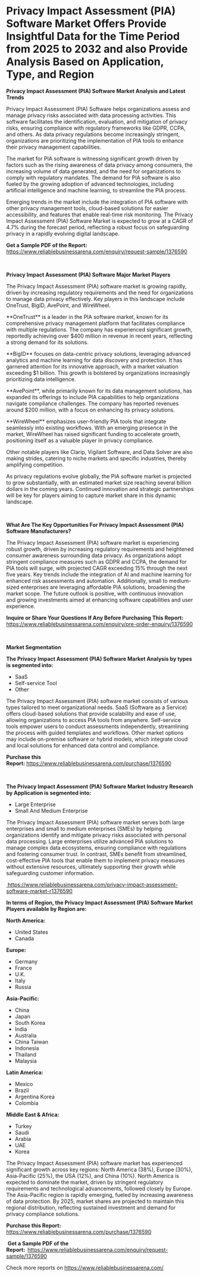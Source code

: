 <p><h1>Privacy Impact Assessment (PIA) Software Market Offers Provide Insightful Data for the Time Period from 2025 to 2032 and also Provide Analysis Based on Application, Type, and Region</h1></p><p><strong>Privacy Impact Assessment (PIA) Software Market Analysis and Latest Trends</strong></p>
<p><p>Privacy Impact Assessment (PIA) Software helps organizations assess and manage privacy risks associated with data processing activities. This software facilitates the identification, evaluation, and mitigation of privacy risks, ensuring compliance with regulatory frameworks like GDPR, CCPA, and others. As data privacy regulations become increasingly stringent, organizations are prioritizing the implementation of PIA tools to enhance their privacy management capabilities.</p><p>The market for PIA software is witnessing significant growth driven by factors such as the rising awareness of data privacy among consumers, the increasing volume of data generated, and the need for organizations to comply with regulatory mandates. The demand for PIA software is also fueled by the growing adoption of advanced technologies, including artificial intelligence and machine learning, to streamline the PIA process.</p><p>Emerging trends in the market include the integration of PIA software with other privacy management tools, cloud-based solutions for easier accessibility, and features that enable real-time risk monitoring. The Privacy Impact Assessment (PIA) Software Market is expected to grow at a CAGR of 4.7% during the forecast period, reflecting a robust focus on safeguarding privacy in a rapidly evolving digital landscape.</p></p>
<p><strong>Get a Sample PDF of the Report:&nbsp;</strong> <a href="https://www.reliablebusinessarena.com/enquiry/request-sample/1376590?utm_campaign=1948&utm_medium=2&utm_source=Github&utm_content=ia&utm_term=13012025&utm_id=privacy-impact-assessment-pia-software">https://www.reliablebusinessarena.com/enquiry/request-sample/1376590</a></p>
<p>&nbsp;</p>
<p><strong>Privacy Impact Assessment (PIA) Software Major Market Players</strong></p>
<p><p>The Privacy Impact Assessment (PIA) software market is growing rapidly, driven by increasing regulatory requirements and the need for organizations to manage data privacy effectively. Key players in this landscape include OneTrust, BigID, AvePoint, and WireWheel.</p><p>**OneTrust** is a leader in the PIA software market, known for its comprehensive privacy management platform that facilitates compliance with multiple regulations. The company has experienced significant growth, reportedly achieving over $400 million in revenue in recent years, reflecting a strong demand for its solutions.</p><p>**BigID** focuses on data-centric privacy solutions, leveraging advanced analytics and machine learning for data discovery and protection. It has garnered attention for its innovative approach, with a market valuation exceeding $1 billion. This growth is bolstered by organizations increasingly prioritizing data intelligence.</p><p>**AvePoint**, while primarily known for its data management solutions, has expanded its offerings to include PIA capabilities to help organizations navigate compliance challenges. The company has reported revenues around $200 million, with a focus on enhancing its privacy solutions.</p><p>**WireWheel** emphasizes user-friendly PIA tools that integrate seamlessly into existing workflows. With an emerging presence in the market, WireWheel has raised significant funding to accelerate growth, positioning itself as a valuable player in privacy compliance.</p><p>Other notable players like Clarip, Vigilant Software, and Data Solver are also making strides, catering to niche markets and specific industries, thereby amplifying competition.</p><p>As privacy regulations evolve globally, the PIA software market is projected to grow substantially, with an estimated market size reaching several billion dollars in the coming years. Continued innovation and strategic partnerships will be key for players aiming to capture market share in this dynamic landscape.</p></p>
<p>&nbsp;</p>
<p><strong>What Are The Key Opportunities For Privacy Impact Assessment (PIA) Software Manufacturers?</strong></p>
<p><p>The Privacy Impact Assessment (PIA) software market is experiencing robust growth, driven by increasing regulatory requirements and heightened consumer awareness surrounding data privacy. As organizations adopt stringent compliance measures such as GDPR and CCPA, the demand for PIA tools will surge, with projected CAGR exceeding 15% through the next five years. Key trends include the integration of AI and machine learning for enhanced risk assessments and automation. Additionally, small to medium-sized enterprises are leveraging affordable PIA solutions, broadening the market scope. The future outlook is positive, with continuous innovation and growing investments aimed at enhancing software capabilities and user experience.</p></p>
<p><strong>Inquire or Share Your Questions If Any Before Purchasing This Report:</strong> <a href="https://www.reliablebusinessarena.com/enquiry/pre-order-enquiry/1376590?utm_campaign=1948&utm_medium=2&utm_source=Github&utm_content=ia&utm_term=13012025&utm_id=privacy-impact-assessment-pia-software">https://www.reliablebusinessarena.com/enquiry/pre-order-enquiry/1376590</a></p>
<p>&nbsp;</p>
<p><strong>Market Segmentation</strong></p>
<p><strong>The Privacy Impact Assessment (PIA) Software Market Analysis by types is segmented into:</strong></p>
<p><ul><li>SaaS</li><li>Self-service Tool</li><li>Other</li></ul></p>
<p><p>The Privacy Impact Assessment (PIA) software market consists of various types tailored to meet organizational needs. SaaS (Software as a Service) offers cloud-based solutions that provide scalability and ease of use, allowing organizations to access PIA tools from anywhere. Self-service tools empower users to conduct assessments independently, streamlining the process with guided templates and workflows. Other market options may include on-premise software or hybrid models, which integrate cloud and local solutions for enhanced data control and compliance.</p></p>
<p><strong>Purchase this Report:&nbsp;</strong><a href="https://www.reliablebusinessarena.com/purchase/1376590?utm_campaign=1948&utm_medium=2&utm_source=Github&utm_content=ia&utm_term=13012025&utm_id=privacy-impact-assessment-pia-software">https://www.reliablebusinessarena.com/purchase/1376590</a></p>
<p>&nbsp;</p>
<p><strong>The Privacy Impact Assessment (PIA) Software Market Industry Research by Application is segmented into:</strong></p>
<p><ul><li>Large Enterprise</li><li>Small And Medium Enterprise</li></ul></p>
<p><p>The Privacy Impact Assessment (PIA) software market serves both large enterprises and small to medium enterprises (SMEs) by helping organizations identify and mitigate privacy risks associated with personal data processing. Large enterprises utilize advanced PIA solutions to manage complex data ecosystems, ensuring compliance with regulations and fostering consumer trust. In contrast, SMEs benefit from streamlined, cost-effective PIA tools that enable them to implement privacy measures without extensive resources, ultimately supporting their growth while safeguarding customer information.</p></p>
<p><a href="https://www.reliablebusinessarena.com/privacy-impact-assessment-software-market-r1376590?utm_campaign=1948&utm_medium=2&utm_source=Github&utm_content=ia&utm_term=13012025&utm_id=privacy-impact-assessment-pia-software">&nbsp;https://www.reliablebusinessarena.com/privacy-impact-assessment-software-market-r1376590</a></p>
<p><strong>In terms of Region, the Privacy Impact Assessment (PIA) Software Market Players available by Region are:</strong></p>
<p>
    <p> <strong> North America: </strong>
        <ul>
            <li>United States</li>
            <li>Canada</li>
        </ul>
        </p> 
    <p> <strong> Europe: </strong>
        <ul>
            <li>Germany</li>
            <li>France</li>
            <li>U.K.</li>
            <li>Italy</li>
            <li>Russia</li>
        </ul>
        </p> 
    <p> <strong> Asia-Pacific: </strong>
        <ul>
            <li>China</li>
            <li>Japan</li>
            <li>South Korea</li>
            <li>India</li>
            <li>Australia</li>
            <li>China Taiwan</li>
            <li>Indonesia</li>
            <li>Thailand</li>
            <li>Malaysia</li>
        </ul>
        </p> 
    <p> <strong> Latin America: </strong>
        <ul>
            <li>Mexico</li>
            <li>Brazil</li>
            <li>Argentina Korea</li>
            <li>Colombia</li>
        </ul>
        </p> 
    <p> <strong> Middle East & Africa: </strong>
        <ul>
            <li>Turkey</li>
            <li>Saudi</li>
            <li>Arabia</li>
            <li>UAE</li>
            <li>Korea</li>
        </ul>
    </p>
    </p>
<p><p>The Privacy Impact Assessment (PIA) software market has experienced significant growth across key regions: North America (38%), Europe (30%), Asia-Pacific (25%), the USA (12%), and China (10%). North America is expected to dominate the market, driven by stringent regulatory requirements and technological advancements, followed closely by Europe. The Asia-Pacific region is rapidly emerging, fueled by increasing awareness of data protection. By 2025, market shares are projected to maintain this regional distribution, reflecting sustained investment and demand for privacy compliance solutions.</p></p>
<p><strong>Purchase this Report: </strong><a href="https://www.reliablebusinessarena.com/purchase/1376590?utm_campaign=1948&utm_medium=2&utm_source=Github&utm_content=ia&utm_term=13012025&utm_id=privacy-impact-assessment-pia-software">https://www.reliablebusinessarena.com/purchase/1376590</a></p>
<p>&nbsp;<strong>Get a Sample PDF of the Report:&nbsp;&nbsp;</strong><a href="https://www.reliablebusinessarena.com/enquiry/request-sample/1376590?utm_campaign=1948&utm_medium=2&utm_source=Github&utm_content=ia&utm_term=13012025&utm_id=privacy-impact-assessment-pia-software">https://www.reliablebusinessarena.com/enquiry/request-sample/1376590</a></p>
<p><strong></strong></p>
<p>Check more reports on <a href="https://www.reliablebusinessarena.com/?utm_campaign=1948&utm_medium=2&utm_source=Github&utm_content=ia&utm_term=13012025&utm_id=privacy-impact-assessment-pia-software">https://www.reliablebusinessarena.com/</a></p>